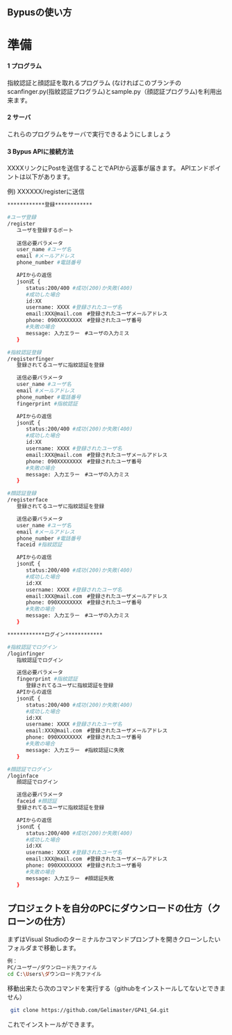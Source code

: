 ## Bypusの使い方

# 準備

#### 1  プログラム
指紋認証と顔認証を取れるプログラム
(なければこのブランチのscanfinger.py(指紋認証プログラム)とsample.py（顔認証プログラム)を利用出来ます。

#### 2  サーバ
これらのプログラムをサーバで実行できるようにしましょう

#### 3  Bypus APIに接続方法
XXXXリンクにPostを送信することでAPIから返事が届きます。
APIエンドポイントは以下があります。

例) XXXXXX/registerに送信

```bash
************登録************

#ユーザ登録
/register
   ユーザを登録するポート
   
   送信必要パラメータ
   user_name #ユーザ名
   email #メールアドレス
   phone_number #電話番号

   APIからの返信
   json式 {
      status:200/400 #成功(200)か失敗(400)
      #成功した場合
      id:XX 
      username: XXXX #登録されたユーザ名
      email:XXX@mail.com　#登録されたユーザメールアドレス
      phone: 090XXXXXXXX　#登録されたユーザ番号
      #失敗の場合
      message: 入力エラー　#ユーザの入力ミス
   }

#指紋認証登録
/registerfinger
   登録されてるユーザに指紋認証を登録

   送信必要パラメータ
   user_name #ユーザ名
   email #メールアドレス
   phone_number #電話番号
   fingerprint #指紋認証

   APIからの返信
   json式 {
      status:200/400 #成功(200)か失敗(400)
      #成功した場合
      id:XX 
      username: XXXX #登録されたユーザ名
      email:XXX@mail.com　#登録されたユーザメールアドレス
      phone: 090XXXXXXXX　#登録されたユーザ番号
      #失敗の場合
      message: 入力エラー　#ユーザの入力ミス
   }

#顔認証登録
/registerface
   登録されてるユーザに指紋認証を登録

   送信必要パラメータ
   user_name #ユーザ名
   email #メールアドレス
   phone_number #電話番号
   faceid #指紋認証

   APIからの返信
   json式 {
      status:200/400 #成功(200)か失敗(400)
      #成功した場合
      id:XX 
      username: XXXX #登録されたユーザ名
      email:XXX@mail.com　#登録されたユーザメールアドレス
      phone: 090XXXXXXXX　#登録されたユーザ番号
      #失敗の場合
      message: 入力エラー　#ユーザの入力ミス
   }

************ログイン************

#指紋認証でログイン
/loginfinger
   指紋認証でログイン

   送信必要パラメータ
   fingerprint #指紋認証
      登録されてるユーザに指紋認証を登録
   APIからの返信
   json式 {
      status:200/400 #成功(200)か失敗(400)
      #成功した場合
      id:XX 
      username: XXXX #登録されたユーザ名
      email:XXX@mail.com　#登録されたユーザメールアドレス
      phone: 090XXXXXXXX　#登録されたユーザ番号
      #失敗の場合
      message: 入力エラー　#指紋認証に失敗
   }

#顔認証でログイン
/loginface
   顔認証でログイン

   送信必要パラメータ
   faceid #顔認証 
   登録されてるユーザに指紋認証を登録

   APIからの返信
   json式 {
      status:200/400 #成功(200)か失敗(400)
      #成功した場合
      id:XX 
      username: XXXX #登録されたユーザ名
      email:XXX@mail.com　#登録されたユーザメールアドレス
      phone: 090XXXXXXXX　#登録されたユーザ番号
      #失敗の場合
      message: 入力エラー　#顔認証失敗
   }
```



## プロジェクトを自分のPCにダウンロードの仕方（クローンの仕方）

まずはVisual Studioのターミナルかコマンドプロンプトを開きクローンしたいフォルダまで移動します。

```bash
例：
PC/ユーザー/ダウンロード先ファイル
cd C:\Users\ダウンロード先ファイル
```

移動出来たら次のコマンドを実行する（githubをインストールしてないとできません）

```bash
 git clone https://github.com/Gelimaster/GP41_G4.git
```
これでインストールができます。


